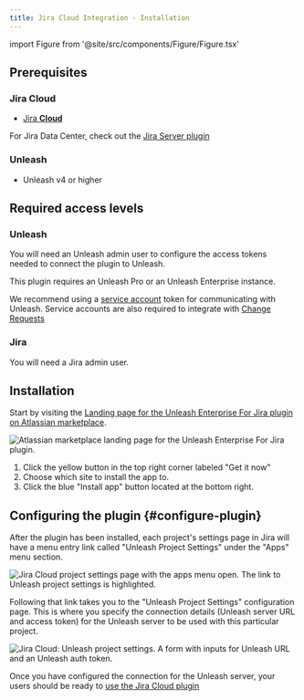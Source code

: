 ```yaml
---
title: Jira Cloud Integration - Installation
---
```

import Figure from '@site/src/components/Figure/Figure.tsx'

## Prerequisites

### Jira Cloud

- [Jira **Cloud**](https://www.atlassian.com/software/jira)

For Jira Data Center, check out the [Jira Server plugin](jira-server-plugin-installation.md)

### Unleash

- Unleash v4 or higher

## Required access levels

### Unleash

You will need an Unleash admin user to configure the access tokens needed to connect the plugin to Unleash.

This plugin requires an Unleash Pro or an Unleash Enterprise instance.

We recommend using a [service account](../service-accounts.md) token for communicating with Unleash. Service accounts are also required to integrate with [Change Requests](../change-requests.md)

### Jira

You will need a Jira admin user.

## Installation

Start by visiting the [Landing page for the Unleash Enterprise For Jira plugin on Atlassian marketplace](https://marketplace.atlassian.com/apps/1231447/unleash-enterprise-for-jira?hosting=cloud&tab=overview).

![Atlassian marketplace landing page for the Unleash Enterprise For Jira plugin.](/img/unleash-marketplace-for-unleash-enterprise-jira-plugin.png)

1. Click the yellow button in the top right corner labeled "Get it now"
2. Choose which site to install the app to.
3. Click the blue "Install app" button located at the bottom right.

## Configuring the plugin {#configure-plugin}

After the plugin has been installed, each project's settings page in Jira will have a menu entry link called "Unleash Project Settings" under the "Apps" menu section.

![Jira Cloud project settings page with the apps menu open. The link to Unleash project settings is highlighted.](/img/jira-cloud-project-settings-link.png)

Following that link takes you to the "Unleash Project Settings" configuration page. This is where you specify the connection details (Unleash server URL and access token) for the Unleash server to be used with this particular project.

![Jira Cloud: Unleash project settings. A form with inputs for Unleash URL and an Unleash auth token.](/img/jira-cloud-project-settings.png)

Once you have configured the connection for the Unleash server, your users should be ready to [use the Jira Cloud plugin](jira-cloud-plugin-usage)
